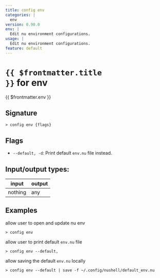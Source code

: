 ```yaml
---
title: config env
categories: |
  env
version: 0.90.0
env: |
  Edit nu environment configurations.
usage: |
  Edit nu environment configurations.
feature: default
---
```


<!-- This file is automatically generated. Please edit the command in https://github.com/nushell/nushell instead. -->

# <code>{{ $frontmatter.title }}</code> for env

<div class='command-title'>{{ $frontmatter.env }}</div>

## Signature

`> config env {flags} `

## Flags

- `--default, -d`: Print default `env.nu` file instead.

## Input/output types:

| input   | output |
| ------- | ------ |
| nothing | any    |

## Examples

allow user to open and update nu env

```nushell
> config env

```

allow user to print default `env.nu` file

```nushell
> config env --default,

```

allow saving the default `env.nu` locally

```nushell
> config env --default | save -f ~/.config/nushell/default_env.nu

```
